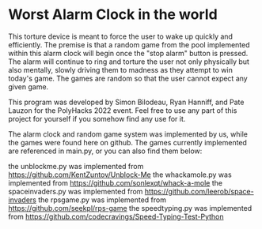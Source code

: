 # Worst Alarm Clock in the world


This torture device is meant to force the user to wake up quickly and efficiently. The premise is that a random game from the pool implemented within this alarm clock will begin once the "stop alarm" button is pressed. The alarm will continue to ring and torture the user not only physically but also mentally, slowly driving them to madness as they attempt to win today's game. The games are random so that the user cannot expect any given game.



This program was developed by Simon Bilodeau, Ryan Hanniff, and Pate Lauzon for the PolyHacks 2022 event. Feel free to use any part of this project for yourself if you somehow find any use for it.



The alarm clock and random game system was implemented by us, while the games were found here on github.
The games currently implemented are referenced in main.py, or you can also find them below:

the unblockme.py was implemented from https://github.com/KentZuntov/Unblock-Me
the whackamole.py was implemented from https://github.com/sonlexqt/whack-a-mole
the spaceinvaders.py was implemented from https://github.com/leerob/space-invaders
the rpsgame.py was implemented from https://github.com/seekpl/rps-game
the speedtyping.py was implemented from https://github.com/codecravings/Speed-Typing-Test-Python
